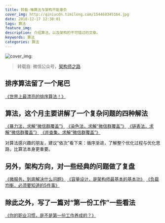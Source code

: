 ```yaml
---
title: 转载-唯算法与架构不能辜负
cover_img: http://qiniucdn.timilong.com/154468345164.jpg
date: 2018-12-17 12:38:01
tags: 算法
feature_img:
description: 介绍算法，以及架构的不可错过的文章。
keywords: 算法
categories: 算法
---
```


![cover_img:](http://qiniucdn.timilong.com/154468345164.jpg)

> 转载自: 微信公众号，[架构师之路](https://mp.weixin.qq.com/s/bPzZxcr-SMO96dQP-WUkrQ)

## 排序算法留了一个尾巴
[《世界上最漂亮的排序算法！》](http://mp.weixin.qq.com/s?__biz=MjM5ODYxMDA5OQ==&mid=2651961719&idx=1&sn=b8f2ebe649912e473b94c5fe8f7ed944&chksm=bd2d0cab8a5a85bda04322422b6f00c13aa39012cef3f992cc73607d8cc3fbe3d1a9569f5330&scene=21#wechat_redirect)

## 算法，这个月主要讲解了一个复杂问题的四种解法
[《暴力法，求解“微信群覆盖”》](http://mp.weixin.qq.com/s?__biz=MjM5ODYxMDA5OQ==&mid=2651961740&idx=1&sn=3a1b53114f1eaa12e13b5b54df331370&chksm=bd2d0c508a5a854639f0fa035ef844c5a23238e0de6bfa511ef9f4696cf5d60af6f35edd9964&scene=21#wechat_redirect)
[《染色法，求解“微信群覆盖”》](http://mp.weixin.qq.com/s?__biz=MjM5ODYxMDA5OQ==&mid=2651961749&idx=1&sn=97291754be1125c8227c0115106f11d2&chksm=bd2d0c498a5a855f1fa6cc336f973ea96d5c57c788fe97b8f253b368f107911d69b9f6d96fba&scene=21#wechat_redirect)
[《链表法，求解“微信群覆盖”》](http://mp.weixin.qq.com/s?__biz=MjM5ODYxMDA5OQ==&mid=2651961762&idx=1&sn=5cc03810dfd50875937f1d89bac2d919&chksm=bd2d0c7e8a5a8568caada4b4f04369079286894b93786dfebff6fef1c193c3a19db172dcf5e8&scene=21#wechat_redirect)
[《并查集，求解“微信群覆盖”》](http://mp.weixin.qq.com/s?__biz=MjM5ODYxMDA5OQ==&mid=2651961784&idx=1&sn=8cafa3051aa3f56327038f884512fb9d&chksm=bd2d0c648a5a85729f873caf1475df2ec7e9d1221e1e69ac0085e34c0a1f309a8797fd1453ce&scene=21#wechat_redirect)

对算法感兴趣的朋友，建议“依次”看下来：循序渐进，了解整个优化过程与优化思路，比算法本身更重要。

## 另外，架构方向，对一些经典的问题做了复盘
[《微服务，到底解决什么问题》](http://mp.weixin.qq.com/s?__biz=MjM5ODYxMDA5OQ==&mid=2651961720&idx=1&sn=94d1e2b253b715368e6424ec37cd3a1a&chksm=bd2d0ca48a5a85b21d9e7a7e54d69734d8d845ed085393246f2732f9154a145b8a71b6feecac&scene=21#wechat_redirect)
[《容量设计，是架构师最基本的基本功》](http://mp.weixin.qq.com/s?__biz=MjM5ODYxMDA5OQ==&mid=2651961722&idx=1&sn=522b84bc7e4b226894212e74d17367f2&chksm=bd2d0ca68a5a85b0f87da9e15f6a7253081ccf59430c13805f9cec0a0c58c7157dbdada96e16&scene=21#wechat_redirect)
[《负载均衡，必须要知道的5件事》](http://mp.weixin.qq.com/s?__biz=MjM5ODYxMDA5OQ==&mid=2651961763&idx=1&sn=ac77119dfc8b78a8275dc4b2e64d1d3f&chksm=bd2d0c7f8a5a8569e6663cdde804a9ec078048e3e08b8522aefbb5057aded1dd9b853131e4e2&scene=21#wechat_redirect)

## 除此之外，写了一篇对“第一份工作”一些看法
[《你的职业习惯，是不是第一份工作养成的？》](http://mp.weixin.qq.com/s?__biz=MjM5ODYxMDA5OQ==&mid=2651961788&idx=1&sn=25e15dca9102d3c8a8295e74dd128bc1&chksm=bd2d0c608a5a8576f3802069e63de5e9148f62891aa1321fa123e1b697ed205e076fdb594bb9&scene=21#wechat_redirect)

